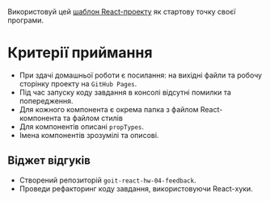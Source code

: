 Використовуй цей
[шаблон React-проекту](https://github.com/goitacademy/react-homework-template#readme)
як стартову точку своєї програми.

# Критерії приймання

- При здачі домашньої роботи є посилання: на вихідні файли та робочу сторінку
  проекту на `GitHub Pages`.
- Під час запуску коду завдання в консолі відсутні помилки та попередження.
- Для кожного компонента є окрема папка з файлом React-компонента та файлом
  стилів
- Для компонентів описані `propTypes`.
- Імена компонентів зрозумілі та описові.

## Віджет відгуків

- Створений репозиторій `goit-react-hw-04-feedback`.
- Проведи рефакторинг коду завдання, використовуючи React-хуки.
